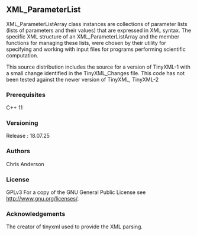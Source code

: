## XML_ParameterList

XML_ParameterListArray class instances are collections of parameter lists (lists of parameters and their values) that are expressed in XML syntax. The specific XML structure of an XML_ParameterListArray and the member functions for managing these lists, were chosen by their utility for specifying and working with input files for programs performing scientific computation.

This source distribution includes the source for a version of TinyXML-1 with a small change identified in the TinyXML_Changes file.  This code has not been tested against the newer version of TinyXML, TinyXML-2

### Prerequisites

C++ 11

### Versioning

Release : 18.07.25

### Authors

Chris Anderson

### License

GPLv3  For a copy of the GNU General Public License see <http://www.gnu.org/licenses/>.

### Acknowledgements

The creator of tinyxml used to provide the XML parsing.











